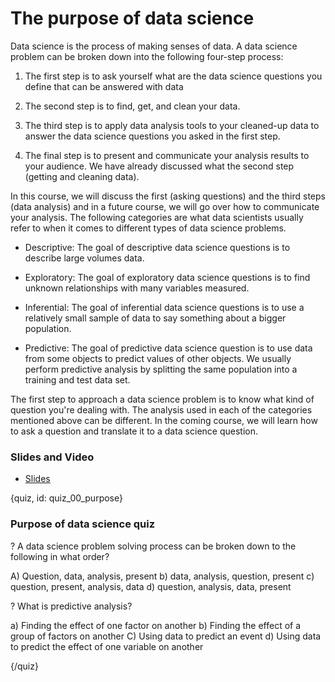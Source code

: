 # The purpose of data science

Data science is the process of making senses of data. A data science problem can be broken down into the following four-step process:

1. The first step is to ask yourself what are the data science questions you define that can be answered with data

2. The second step is to find, get, and clean your data.

3. The third step is to apply data analysis tools to your cleaned-up data to answer the data science questions you asked in the first step.

4. The final step is to present and communicate your analysis results to your audience. We have already discussed what the second step (getting and cleaning data).

In this course, we will discuss the first (asking questions) and the third steps (data analysis) and in a future course, we will go over how to communicate your analysis. The following categories are what data scientists usually refer to when it comes to different types of data science problems.

* Descriptive: The goal of descriptive data science questions is to describe large volumes data.

* Exploratory: The goal of exploratory data science questions is to find unknown relationships with many variables measured.

* Inferential: The goal of inferential data science questions is to use a relatively small sample of data to say something about a bigger population.

* Predictive: The goal of predictive data science question is to use data from some objects to predict values of other objects. We usually perform predictive analysis by splitting the same population into a training and test data set.

The first step to approach a data science problem is to know what kind of question you're dealing with. The analysis used in each of the categories mentioned above can be different. In the coming course, we will learn how to ask a question and translate it to a data science question.



### Slides and Video

* [Slides](https://docs.google.com/presentation/d/1VIyLthjLSXikF1euqPNA71cnT_C1kSZhDbIPe8uzg9I/edit?usp=sharing)

{quiz, id: quiz_00_purpose}

### Purpose of data science quiz

? A data science problem solving process can be broken down to the following in what order?

A) Question, data, analysis, present
b) data, analysis, question, present
c) question, present, analysis, data
d) question, analysis, data, present


? What is predictive analysis?

a) Finding the effect of one factor on another
b) Finding the effect of a group of factors on another
C) Using data to predict an event
d) Using data to predict the effect of one variable on another


{/quiz}
